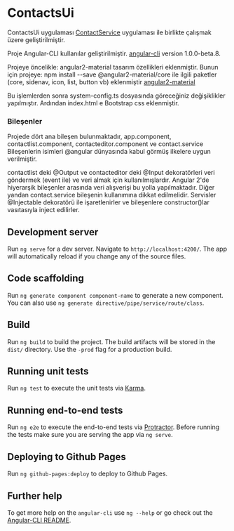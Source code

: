 # ContactsUi
ContactsUi uygulaması [ContactService](https://github.com/vardaru/ContactService) uygulaması ile birlikte çalışmak üzere geliştirilmiştir. 

Proje Angular-CLI kullanılar geliştirilmiştir. [angular-cli](https://github.com/angular/angular-cli) version 1.0.0-beta.8.

Projeye öncelikle:
angular2-material tasarım özellikleri eklenmiştir. Bunun için projeye:
npm install --save @angular2-material/core ile ilgili paketler (core, sidenav, icon, list, button vb) eklenmiştir [angular2-material](https://github.com/angular/material2/tree/master/src/components)  

Bu işlemlerden sonra system-config.ts dosyasında göreceğiniz değişiklikler yapılmıştır.
Ardından index.html e Bootstrap css eklenmiştir.

### Bileşenler

Projede dört ana bileşen bulunmaktadır, app.component, contactlist.component, contacteditor.component ve contact.service 
Bileşenlerin isimleri @angular dünyasında kabul görmüş ilkelere uygun verilmiştir. 

contactlist deki @Output ve contacteditor deki @Input dekoratörleri veri göndermek (event ile) ve veri almak için kullanılmışlardır. Angular 2'de hiyerarşik bileşenler arasında veri alışverişi bu yolla yapılmaktadır.
Diğer yandan contact.service  bileşenin kullanımına dikkat edilmelidir. Servisler @Injectable dekoratörü ile işaretlenirler ve bileşenlere constructor()lar vasıtasıyla inject edilirler. 

 
## Development server
Run `ng serve` for a dev server. Navigate to `http://localhost:4200/`. The app will automatically reload if you change any of the source files.

## Code scaffolding

Run `ng generate component component-name` to generate a new component. You can also use `ng generate directive/pipe/service/route/class`.

## Build

Run `ng build` to build the project. The build artifacts will be stored in the `dist/` directory. Use the `-prod` flag for a production build.

## Running unit tests

Run `ng test` to execute the unit tests via [Karma](https://karma-runner.github.io).

## Running end-to-end tests

Run `ng e2e` to execute the end-to-end tests via [Protractor](http://www.protractortest.org/). 
Before running the tests make sure you are serving the app via `ng serve`.

## Deploying to Github Pages

Run `ng github-pages:deploy` to deploy to Github Pages.

## Further help

To get more help on the `angular-cli` use `ng --help` or go check out the [Angular-CLI README](https://github.com/angular/angular-cli/blob/master/README.md).
